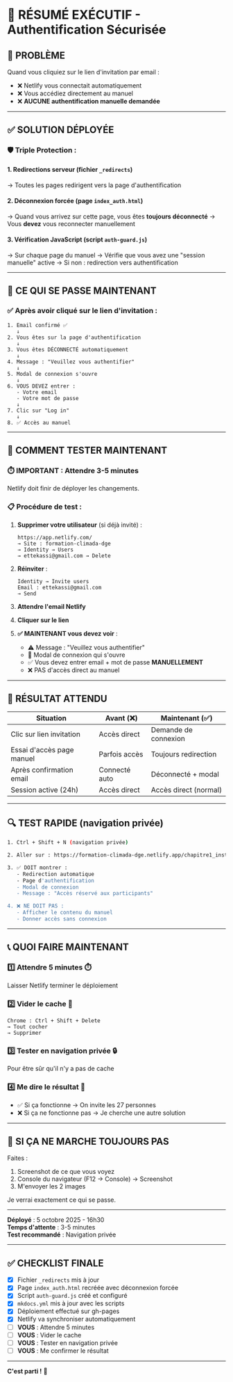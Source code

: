 # 🎯 RÉSUMÉ EXÉCUTIF - Authentification Sécurisée

## 🔴 PROBLÈME

Quand vous cliquiez sur le lien d'invitation par email :

- ❌ Netlify vous connectait automatiquement
- ❌ Vous accédiez directement au manuel
- ❌ **AUCUNE authentification manuelle demandée**

---

## ✅ SOLUTION DÉPLOYÉE

### 🛡️ Triple Protection :

#### 1. **Redirections serveur** (fichier `_redirects`)

→ Toutes les pages redirigent vers la page d'authentification

#### 2. **Déconnexion forcée** (page `index_auth.html`)

→ Quand vous arrivez sur cette page, vous êtes **toujours déconnecté**
→ Vous **devez** vous reconnecter manuellement

#### 3. **Vérification JavaScript** (script `auth-guard.js`)

→ Sur chaque page du manuel
→ Vérifie que vous avez une "session manuelle" active
→ Si non : redirection vers authentification

---

## 🔄 CE QUI SE PASSE MAINTENANT

### ✅ Après avoir cliqué sur le lien d'invitation :

```
1. Email confirmé ✅
   ↓
2. Vous êtes sur la page d'authentification
   ↓
3. Vous êtes DÉCONNECTÉ automatiquement
   ↓
4. Message : "Veuillez vous authentifier"
   ↓
5. Modal de connexion s'ouvre
   ↓
6. VOUS DEVEZ entrer :
   - Votre email
   - Votre mot de passe
   ↓
7. Clic sur "Log in"
   ↓
8. ✅ Accès au manuel
```

---

## 🧪 COMMENT TESTER MAINTENANT

### ⏱️ **IMPORTANT : Attendre 3-5 minutes**

Netlify doit finir de déployer les changements.

### 📋 **Procédure de test :**

1. **Supprimer votre utilisateur** (si déjà invité) :

   ```
   https://app.netlify.com/
   → Site : formation-climada-dge
   → Identity → Users
   → ettekassi@gmail.com → Delete
   ```

2. **Réinviter** :

   ```
   Identity → Invite users
   Email : ettekassi@gmail.com
   → Send
   ```

3. **Attendre l'email Netlify**

4. **Cliquer sur le lien**

5. **✅ MAINTENANT vous devez voir** :
   - ⚠️ Message : "Veuillez vous authentifier"
   - 🔐 Modal de connexion qui s'ouvre
   - ✅ Vous devez entrer email + mot de passe **MANUELLEMENT**
   - ❌ PAS d'accès direct au manuel

---

## 🎯 RÉSULTAT ATTENDU

| Situation                 | Avant (❌)    | Maintenant (✅)       |
| ------------------------- | ------------- | --------------------- |
| Clic sur lien invitation  | Accès direct  | Demande de connexion  |
| Essai d'accès page manuel | Parfois accès | Toujours redirection  |
| Après confirmation email  | Connecté auto | Déconnecté + modal    |
| Session active (24h)      | Accès direct  | Accès direct (normal) |

---

## 🔍 TEST RAPIDE (navigation privée)

```bash
1. Ctrl + Shift + N (navigation privée)

2. Aller sur : https://formation-climada-dge.netlify.app/chapitre1_installation/

3. ✅ DOIT montrer :
   - Redirection automatique
   - Page d'authentification
   - Modal de connexion
   - Message : "Accès réservé aux participants"

4. ❌ NE DOIT PAS :
   - Afficher le contenu du manuel
   - Donner accès sans connexion
```

---

## 📞 QUOI FAIRE MAINTENANT

### 1️⃣ **Attendre 5 minutes** ⏱️

Laisser Netlify terminer le déploiement

### 2️⃣ **Vider le cache** 🧹

```
Chrome : Ctrl + Shift + Delete
→ Tout cocher
→ Supprimer
```

### 3️⃣ **Tester en navigation privée** 🔒

Pour être sûr qu'il n'y a pas de cache

### 4️⃣ **Me dire le résultat** 💬

- ✅ Si ça fonctionne → On invite les 27 personnes
- ❌ Si ça ne fonctionne pas → Je cherche une autre solution

---

## 🚨 SI ÇA NE MARCHE TOUJOURS PAS

Faites :

1. Screenshot de ce que vous voyez
2. Console du navigateur (F12 → Console) → Screenshot
3. M'envoyer les 2 images

Je verrai exactement ce qui se passe.

---

**Déployé** : 5 octobre 2025 - 16h30  
**Temps d'attente** : 3-5 minutes  
**Test recommandé** : Navigation privée

---

## ✅ CHECKLIST FINALE

- [x] Fichier `_redirects` mis à jour
- [x] Page `index_auth.html` recréée avec déconnexion forcée
- [x] Script `auth-guard.js` créé et configuré
- [x] `mkdocs.yml` mis à jour avec les scripts
- [x] Déploiement effectué sur gh-pages
- [x] Netlify va synchroniser automatiquement
- [ ] **VOUS** : Attendre 5 minutes
- [ ] **VOUS** : Vider le cache
- [ ] **VOUS** : Tester en navigation privée
- [ ] **VOUS** : Me confirmer le résultat

---

**C'est parti !** 🚀
